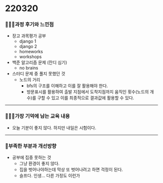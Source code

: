 # 220320

### 👨🏼‍🏫과정 후기와 느낀점

- 장고 과목평가 공부
  - django 1
  - django 2
  - homeworks 
  - workshops
- 백준 알고리즘 문제 (잔디 심기)
  - no brains
- 스터디 문제 중 풀지 못했던 것
  - 노드의 거리
    - bfs의 구조를 이해하고 이를 잘 활용해야 한다.
    - 방문표시를 활용하여 출발 지점에서 도착지점까지 움직인 횟수(노드의 개수)를 구할 수 있고 이를 최종적으로 결과값에 활용할 수 있다.



---

### 💁🏼‍♂️가장 기억에 남는 교육 내용

- 오늘 기분이 좋지 않다. 하지만 내일은 시험이다.

---

### 💫부족한 부분과 개선방향

- 공부에 집중 못하는 것
  - 그냥 환경이 좋지 않다.
  - 집을 벗어나야하는데 막상 또 벗어나려고 하면 걱정이 된다.
  - 슬프다. 인생... 다른 가정도 이런가

